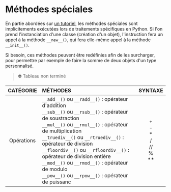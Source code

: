 # Méthodes spéciales

En partie abordées sur [un tutoriel](https://www.youtube.com/watch?v=XxUasK8f-s0), les méthodes spéciales sont implicitements exécutées lors de traitements spécifiques en Python. Si l'on prend l'instanciation d'une classe (création d'un objet), l'instruction fera un appel à la méthode `__new__()`, qui fera elle-même appel à la méthode `__init__()`.

Si besoin, ces méthodes peuvent être redéfinies afin de les surcharger, pour permettre par exemple de faire la somme de deux objets d'un type personnalisé.

> ⛔ Tableau non terminé

|CATÉGORIE|MÉTHODES|SYNTAXE
|:--:|:--|:--:|
|Opérations|`__add__()` ou `__radd__()` : opérateur d'addition<br>`__sub__()` ou `__rsub__()` : opérateur de soustraction<br>`__mul__()` ou `__rmul__()` : opérateur de multiplication<br>`__truediv__()` ou `__rtruediv__()` : opérateur de division<br>`__floordiv__()` ou `__rfloordiv__()` : opérateur de division entière<br>`__mod__()` ou `__rmod__()` : opérateur de modulo<br>`__pow__()` ou `__rpow__()` : opérateur de puissanc|+<br>-<br>\*<br>/<br>//<br>%<br>\*\*|
